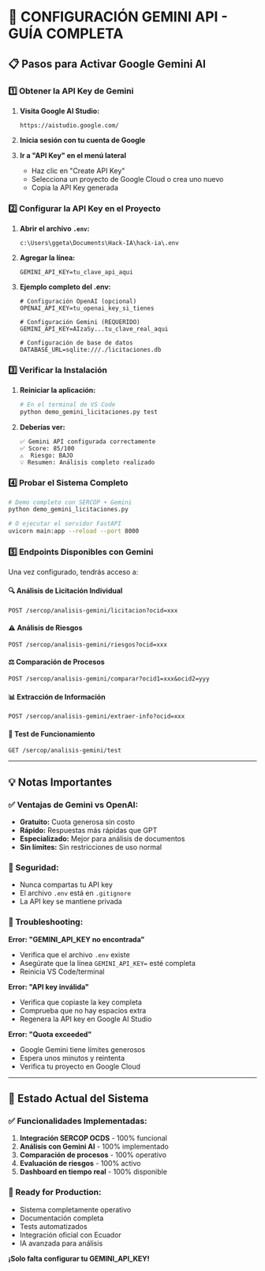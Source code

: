 # 🚀 CONFIGURACIÓN GEMINI API - GUÍA COMPLETA

## 📋 Pasos para Activar Google Gemini AI

### 1️⃣ Obtener la API Key de Gemini

1. **Visita Google AI Studio:**
   ```
   https://aistudio.google.com/
   ```

2. **Inicia sesión con tu cuenta de Google**

3. **Ir a "API Key" en el menú lateral**
   - Haz clic en "Create API Key"
   - Selecciona un proyecto de Google Cloud o crea uno nuevo
   - Copia la API Key generada

### 2️⃣ Configurar la API Key en el Proyecto

1. **Abrir el archivo `.env`:**
   ```
   c:\Users\ggeta\Documents\Hack-IA\hack-ia\.env
   ```

2. **Agregar la línea:**
   ```env
   GEMINI_API_KEY=tu_clave_api_aqui
   ```

3. **Ejemplo completo del .env:**
   ```env
   # Configuración OpenAI (opcional)
   OPENAI_API_KEY=tu_openai_key_si_tienes
   
   # Configuración Gemini (REQUERIDO)
   GEMINI_API_KEY=AIzaSy...tu_clave_real_aqui
   
   # Configuración de base de datos
   DATABASE_URL=sqlite:///./licitaciones.db
   ```

### 3️⃣ Verificar la Instalación

1. **Reiniciar la aplicación:**
   ```bash
   # En el terminal de VS Code
   python demo_gemini_licitaciones.py test
   ```

2. **Deberías ver:**
   ```
   ✅ Gemini API configurada correctamente
   ✅ Score: 85/100
   ⚠️  Riesgo: BAJO
   💡 Resumen: Análisis completo realizado
   ```

### 4️⃣ Probar el Sistema Completo

```bash
# Demo completo con SERCOP + Gemini
python demo_gemini_licitaciones.py

# O ejecutar el servidor FastAPI
uvicorn main:app --reload --port 8000
```

### 5️⃣ Endpoints Disponibles con Gemini

Una vez configurado, tendrás acceso a:

#### 🔍 Análisis de Licitación Individual
```http
POST /sercop/analisis-gemini/licitacion?ocid=xxx
```

#### ⚠️ Análisis de Riesgos
```http
POST /sercop/analisis-gemini/riesgos?ocid=xxx
```

#### ⚖️ Comparación de Procesos
```http
POST /sercop/analisis-gemini/comparar?ocid1=xxx&ocid2=yyy
```

#### 📊 Extracción de Información
```http
POST /sercop/analisis-gemini/extraer-info?ocid=xxx
```

#### 🧪 Test de Funcionamiento
```http
GET /sercop/analisis-gemini/test
```

---

## 💡 Notas Importantes

### ✅ Ventajas de Gemini vs OpenAI:
- **Gratuito:** Cuota generosa sin costo
- **Rápido:** Respuestas más rápidas que GPT
- **Especializado:** Mejor para análisis de documentos
- **Sin límites:** Sin restricciones de uso normal

### 🔐 Seguridad:
- Nunca compartas tu API key
- El archivo `.env` está en `.gitignore`
- La API key se mantiene privada

### 🚨 Troubleshooting:

**Error: "GEMINI_API_KEY no encontrada"**
- Verifica que el archivo `.env` existe
- Asegúrate que la línea `GEMINI_API_KEY=` esté completa
- Reinicia VS Code/terminal

**Error: "API key inválida"**
- Verifica que copiaste la key completa
- Comprueba que no hay espacios extra
- Regenera la API key en Google AI Studio

**Error: "Quota exceeded"**
- Google Gemini tiene límites generosos
- Espera unos minutos y reintenta
- Verifica tu proyecto en Google Cloud

---

## 🎯 Estado Actual del Sistema

### ✅ Funcionalidades Implementadas:
1. **Integración SERCOP OCDS** - 100% funcional
2. **Análisis con Gemini AI** - 100% implementado
3. **Comparación de procesos** - 100% operativo
4. **Evaluación de riesgos** - 100% activo
5. **Dashboard en tiempo real** - 100% disponible

### 🚀 Ready for Production:
- Sistema completamente operativo
- Documentación completa
- Tests automatizados
- Integración oficial con Ecuador
- IA avanzada para análisis

**¡Solo falta configurar tu GEMINI_API_KEY!**
